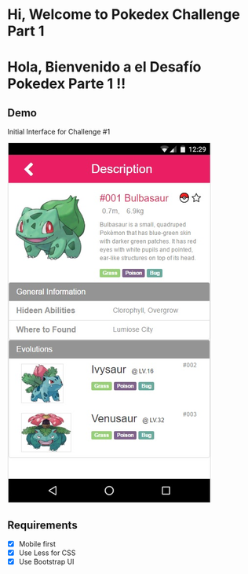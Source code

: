 # Hi, Welcome to Pokedex Challenge Part 1
# Hola, Bienvenido a el Desafío Pokedex Parte 1 !!

## Demo

Initial Interface for Challenge #1

![Demo](assets/demo.jpg)

## Requirements

- [X] Mobile first
- [X] Use Less for CSS
- [X] Use Bootstrap UI
